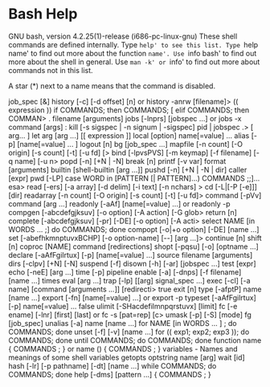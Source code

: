Bash Help
=========

GNU bash, version 4.2.25(1)-release (i686-pc-linux-gnu)
These shell commands are defined internally.  Type `help' to see this list.
Type `help name' to find out more about the function `name'.
Use `info bash' to find out more about the shell in general.
Use `man -k' or `info' to find out more about commands not in this list.

A star (*) next to a name means that the command is disabled.

 job_spec [&]                                                history [-c] [-d offset] [n] or history -anrw [filename]>
 (( expression ))                                            if COMMANDS; then COMMANDS; [ elif COMMANDS; then COMMAN>
 . filename [arguments]                                      jobs [-lnprs] [jobspec ...] or jobs -x command [args]
 :                                                           kill [-s sigspec | -n signum | -sigspec] pid | jobspec .>
 [ arg... ]                                                  let arg [arg ...]
 [[ expression ]]                                            local [option] name[=value] ...
 alias [-p] [name[=value] ... ]                              logout [n]
 bg [job_spec ...]                                           mapfile [-n count] [-O origin] [-s count] [-t] [-u fd] [>
 bind [-lpvsPVS] [-m keymap] [-f filename] [-q name] [-u n>  popd [-n] [+N | -N]
 break [n]                                                   printf [-v var] format [arguments]
 builtin [shell-builtin [arg ...]]                           pushd [-n] [+N | -N | dir]
 caller [expr]                                               pwd [-LP]
 case WORD in [PATTERN [| PATTERN]...) COMMANDS ;;]... esa>  read [-ers] [-a array] [-d delim] [-i text] [-n nchars] >
 cd [-L|[-P [-e]]] [dir]                                     readarray [-n count] [-O origin] [-s count] [-t] [-u fd]>
 command [-pVv] command [arg ...]                            readonly [-aAf] [name[=value] ...] or readonly -p
 compgen [-abcdefgjksuv] [-o option]  [-A action] [-G glob>  return [n]
 complete [-abcdefgjksuv] [-pr] [-DE] [-o option] [-A acti>  select NAME [in WORDS ... ;] do COMMANDS; done
 compopt [-o|+o option] [-DE] [name ...]                     set [-abefhkmnptuvxBCHP] [-o option-name] [--] [arg ...]>
 continue [n]                                                shift [n]
 coproc [NAME] command [redirections]                        shopt [-pqsu] [-o] [optname ...]
 declare [-aAfFgilrtux] [-p] [name[=value] ...]              source filename [arguments]
 dirs [-clpv] [+N] [-N]                                      suspend [-f]
 disown [-h] [-ar] [jobspec ...]                             test [expr]
 echo [-neE] [arg ...]                                       time [-p] pipeline
 enable [-a] [-dnps] [-f filename] [name ...]                times
 eval [arg ...]                                              trap [-lp] [[arg] signal_spec ...]
 exec [-cl] [-a name] [command [arguments ...]] [redirecti>  true
 exit [n]                                                    type [-afptP] name [name ...]
 export [-fn] [name[=value] ...] or export -p                typeset [-aAfFgilrtux] [-p] name[=value] ...
 false                                                       ulimit [-SHacdefilmnpqrstuvx] [limit]
 fc [-e ename] [-lnr] [first] [last] or fc -s [pat=rep] [c>  umask [-p] [-S] [mode]
 fg [job_spec]                                               unalias [-a] name [name ...]
 for NAME [in WORDS ... ] ; do COMMANDS; done                unset [-f] [-v] [name ...]
 for (( exp1; exp2; exp3 )); do COMMANDS; done               until COMMANDS; do COMMANDS; done
 function name { COMMANDS ; } or name () { COMMANDS ; }      variables - Names and meanings of some shell variables
 getopts optstring name [arg]                                wait [id]
 hash [-lr] [-p pathname] [-dt] [name ...]                   while COMMANDS; do COMMANDS; done
 help [-dms] [pattern ...]                                   { COMMANDS ; }

